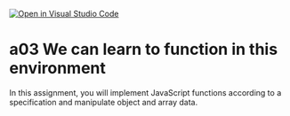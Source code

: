 [![Open in Visual Studio Code](https://classroom.github.com/assets/open-in-vscode-f059dc9a6f8d3a56e377f745f24479a46679e63a5d9fe6f495e02850cd0d8118.svg)](https://classroom.github.com/online_ide?assignment_repo_id=6396756&assignment_repo_type=AssignmentRepo)
# a03 We can learn to function in this environment
In this assignment, you will implement JavaScript functions according to a specification and manipulate object and array data.
